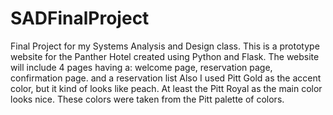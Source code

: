 # SADFinalProject
Final Project for my Systems Analysis and Design class.
This is a prototype website for the Panther Hotel created using Python and Flask.
The website will include 4 pages having a:
welcome page, reservation page, confirmation page. and a reservation list
Also I used Pitt Gold as the accent color, but it kind of looks like peach. At least the Pitt Royal as the main color looks nice. These colors were taken from the Pitt palette of colors.
